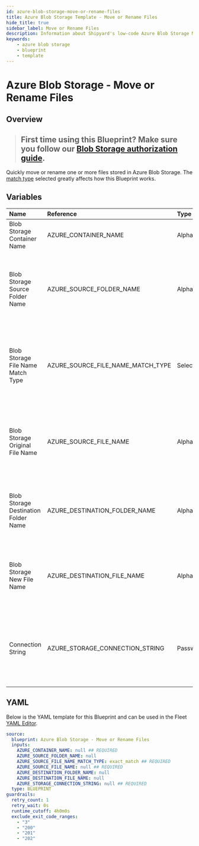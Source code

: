 ```yaml
---
id: azure-blob-storage-move-or-rename-files
title: Azure Blob Storage Template - Move or Rename Files
hide_title: true
sidebar_label: Move or Rename Files
description: Information about Shipyard's low-code Azure Blob Storage Move or Rename Files blueprint. Quickly move or rename one or more files from an Azure Blob Storage container. Once the files have moved, transfer them to another service or run another Vessel against the data.
keywords:
    - azure blob storage
    - blueprint
    - template
---
```


# Azure Blob Storage - Move or Rename Files

## Overview

> ## **First time using this Blueprint? Make sure you follow our [Blob Storage authorization guide](https://www.shipyardapp.com/docs/blueprint-library/azure-blob-storage/azure-blob-storage-authorization/)**.

Quickly move or rename one or more files stored in Azure Blob Storage. The [match type](https://www.shipyardapp.com/docs/reference/blueprints/blueprint-library/match-type/) selected greatly affects how this Blueprint works.



## Variables

| Name | Reference | Type | Required | Default | Options | Description |
|:---|:---|:---|:---|:---|:---|:---|
| Blob Storage Container Name | AZURE_CONTAINER_NAME | Alphanumeric | :white_check_mark: | - | - | Name of the target Azure storage container. |
| Blob Storage Source Folder Name | AZURE_SOURCE_FOLDER_NAME | Alphanumeric | :heavy_minus_sign: | - | - | Name of the folder where the target file is stored in the Azure storage container. If left blank, the root directory will be used |
| Blob Storage File Name Match Type | AZURE_SOURCE_FILE_NAME_MATCH_TYPE | Select | :white_check_mark: | `exact_match` | Exact Match: `exact_match`<br></br><br></br>Regex Match: `regex_match` | Determines if the text in "Blob Storage Original File Name" will look for one file with exact match, or multiple files using regex. |
| Blob Storage Original File Name | AZURE_SOURCE_FILE_NAME | Alphanumeric | :white_check_mark: | - | - | Name of the target file(s) in the Azure storage storage container. Can be regex if "Match Type" is set accordingly. |
| Blob Storage Destination Folder Name | AZURE_DESTINATION_FOLDER_NAME | Alphanumeric | :heavy_minus_sign: | - | - | The folder to where the target file will be moved to. If left blank then the root directory will be used |
| Blob Storage New File Name | AZURE_DESTINATION_FILE_NAME | Alphanumeric | :heavy_minus_sign: | - | - | The name of the file (if it is going to change) once it is moved, if left blank then it will retain the same name |
| Connection String | AZURE_STORAGE_CONNECTION_STRING | Password | :white_check_mark: | - | - | Connection string for programmatic access to download the file from the specified Azure storage container. |


## YAML

Below is the YAML template for this Blueprint and can be used in the Fleet [YAML Editor](../../reference/fleets/yaml-editor.md).

```yaml
source:
  blueprint: Azure Blob Storage - Move or Rename Files
  inputs:
    AZURE_CONTAINER_NAME: null ## REQUIRED
    AZURE_SOURCE_FOLDER_NAME: null 
    AZURE_SOURCE_FILE_NAME_MATCH_TYPE: exact_match ## REQUIRED
    AZURE_SOURCE_FILE_NAME: null ## REQUIRED
    AZURE_DESTINATION_FOLDER_NAME: null 
    AZURE_DESTINATION_FILE_NAME: null 
    AZURE_STORAGE_CONNECTION_STRING: null ## REQUIRED
  type: BLUEPRINT
guardrails:
  retry_count: 1
  retry_wait: 0s
  runtime_cutoff: 4h0m0s
  exclude_exit_code_ranges:
    - "3"
    - "200"
    - "201"
    - "202"
```
